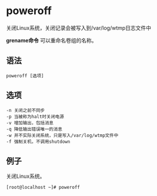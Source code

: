 # poweroff

关闭Linux系统，关闭记录会被写入到/var/log/wtmp日志文件中


**grename命令** 可以重命名卷组的名称。

##  语法

```
poweroff [选项]
```

##  选项

```
-n 关闭之前不同步
-p 当被称为halt时关闭电源
-v 增加输出，包括消息
-q 降低输出错误唯一的消息
-w 并不实际关闭系统，只是写入/var/log/wtmp文件中
-f 强制关机，不调用shutdown
```

## 例子

关闭Linux系统。

```
[root@localhost ~]# poweroff
```


